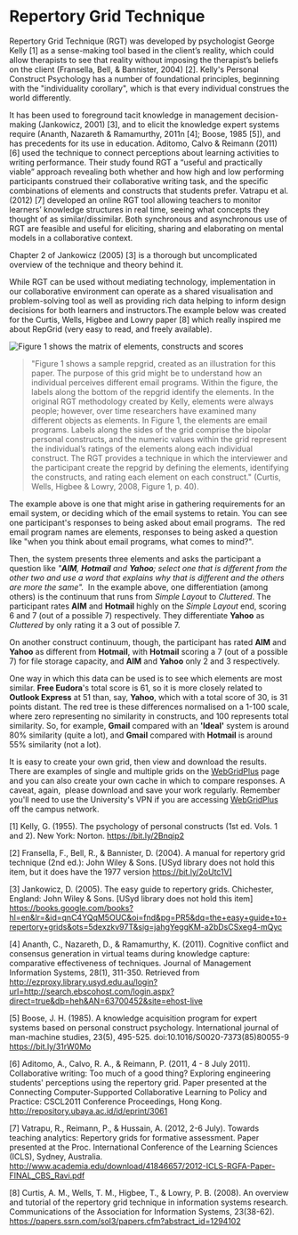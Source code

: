 # Repertory Grid Technique

Repertory Grid Technique (RGT) was developed by psychologist George Kelly [1] as a sense-making tool based in the client’s reality, which could allow therapists to see that reality without imposing the therapist’s beliefs on the client (Fransella, Bell, & Bannister, 2004) [2]. Kelly's Personal Construct Psychology has a number of foundational principles, beginning with the "individuality corollary", which is that every individual construes the world differently.

It has been used to foreground tacit knowledge in management decision-making (Jankowicz, 2001) [3], and to elicit the knowledge expert systems require (Ananth, Nazareth & Ramamurthy, 2011n [4]; Boose, 1985 [5]), and has precedents for its use in education. Aditomo, Calvo & Reimann (2011) [6] used the technique to connect perceptions about learning activities to writing performance. Their study found RGT a “useful and practically viable” approach revealing both whether and how high and low performing participants construed their collaborative writing task, and the specific combinations of elements and constructs that students prefer. Vatrapu et al. (2012) [7] developed an online RGT tool allowing teachers to monitor learners’ knowledge structures in real time, seeing what concepts they thought of as similar/dissimilar. Both synchronous and asynchronous use of RGT are feasible and useful for eliciting, sharing and elaborating on mental models in a collaborative context.

Chapter 2 of Jankowicz (2005) [3] is a thorough but uncomplicated overview of the technique and theory behind it.

While RGT can be used without mediating technology, implementation in our collaborative environment can operate as a shared visualisation and problem-solving tool as well as providing rich data helping to inform design decisions for both learners and instructors.The example below was created for the Curtis, Wells, Higbee and Lowry paper [8] which really inspired me about RepGrid (very easy to read, and freely available).

![Figure 1 shows the matrix of elements, constructs and scores](https://github.sydney.edu.au/crli/repgrid/blob/master/images/Curtis-Fig-1.png "Figure 1 (Curtis et al., 2008 (p. 40)")

>"Figure 1 shows a sample repgrid, created as an illustration for this paper. The purpose of this grid might be to understand how an individual perceives different email programs. Within the figure, the labels along the bottom of the repgrid identify the elements. In the original RGT methodology created by Kelly, elements were always people; however, over time researchers have examined many different objects as elements. In Figure 1, the elements are email programs. Labels along the sides of the grid comprise the bipolar personal constructs, and the numeric values within the grid represent the individual’s ratings of the elements along each individual construct. The RGT provides a technique in which the interviewer and the participant create the repgrid by defining the elements, identifying the constructs, and rating each element on each construct." (Curtis, Wells, Higbee & Lowry, 2008, Figure 1, p. 40).

The example above is one that might arise in gathering requirements for an email system, or deciding which of the email systems to retain. You can see one participant's responses to being asked about email programs.  The red email program names are elements, responses to being asked a question like "when you think about email programs, what comes to mind?".

Then, the system presents three elements and asks the participant a question like _"**AIM**, **Hotmail** and **Yahoo**; select one that is different from the other two and use a word that explains why that is different and the others are more the same"._  In the example above, one differentiation (among others) is the continuum that runs from _Simple Layout_ to _Cluttered_. The participant rates **AIM** and **Hotmail** highly on the _Simple Layout_ end, scoring 6 and 7 (out of a possible 7) respectively. They differentiate **Yahoo** as _Cluttered_ by only rating it a 3 out of possible 7.

On another construct continuum, though, the participant has rated **AIM** and **Yahoo** as different from **Hotmail**, with **Hotmail** scoring a 7 (out of a possible 7) for file storage capacity, and **AIM** and **Yahoo** only 2 and 3 respectively.

One way in which this data can be used is to see which elements are most similar. **Free Eudora**'s total score is 61, so it is more closely related to **Outlook Express** at 51 than, say, **Yahoo**, which with a total score of 30, is 31 points distant. The red tree is these differences normalised on a 1-100 scale, where zero representing no similarity in constructs, and 100 represents total similarity. So, for example, **Gmail** compared with an **'Ideal'** system is around 80% similarity (quite a lot), and **Gmail** compared with **Hotmail** is around 55% similarity (not a lot).

It is easy to create your own grid, then view and download the results. There are examples of single and multiple grids on the [WebGridPlus](repgrid.makegroupworknotsuck.com) page and you can also create your own cache in which to compare responses. A caveat, again,  please download and save your work regularly. Remember you'll need to use the University's VPN if you are accessing [WebGridPlus](repgrid.makegroupworknotsuck.com) off the campus network.

[1] Kelly, G. (1955). The psychology of personal constructs (1st ed. Vols. 1 and 2). New York: Norton. https://bit.ly/2Bnqip2

[2] Fransella, F., Bell, R., & Bannister, D. (2004). A manual for repertory grid technique (2nd ed.): John Wiley & Sons. [USyd library does not hold this item, but it does have the 1977 version https://bit.ly/2oUtc1V]

[3] Jankowicz, D. (2005). The easy guide to repertory grids. Chichester, England: John Wiley & Sons.  [USyd library does not hold this item] https://books.google.com/books?hl=en&lr=&id=qnC4YQqM5OUC&oi=fnd&pg=PR5&dq=the+easy+guide+to+repertory+grids&ots=5dexzkv97T&sig=jahgYeggKM-a2bDsCSxeg4-mQyc

[4] Ananth, C., Nazareth, D., & Ramamurthy, K. (2011). Cognitive conflict and consensus generation in virtual teams during knowledge capture: comparative effectiveness of techniques. Journal of Management Information Systems, 28(1), 311-350. Retrieved from http://ezproxy.library.usyd.edu.au/login?url=http://search.ebscohost.com/login.aspx?direct=true&db=heh&AN=63700452&site=ehost-live

[5] Boose, J. H. (1985). A knowledge acquisition program for expert systems based on personal construct psychology. International journal of man-machine studies, 23(5), 495-525. doi:10.1016/S0020-7373(85)80055-9 https://bit.ly/31rW0Mo

[6] Aditomo, A., Calvo, R. A., & Reimann, P. (2011, 4 - 8 July 2011). Collaborative writing: Too much of a good thing? Exploring engineering students' perceptions using the repertory grid. Paper presented at the Connecting Computer-Supported Collaborative Learning to Policy and Practice: CSCL2011 Conference Proceedings, Hong Kong. http://repository.ubaya.ac.id/id/eprint/3061

[7] Vatrapu, R., Reimann, P., & Hussain, A. (2012, 2-6 July). Towards teaching analytics: Repertory grids for formative assessment. Paper presented at the Proc. International Conference of the Learning Sciences (ICLS), Sydney, Australia. http://www.academia.edu/download/41846657/2012-ICLS-RGFA-Paper-FINAL_CBS_Ravi.pdf

[8] Curtis, A. M., Wells, T. M., Higbee, T., & Lowry, P. B. (2008). An overview and tutorial of the repertory grid technique in information systems research. Communications of the Association for Information Systems, 23(38-62). https://papers.ssrn.com/sol3/papers.cfm?abstract_id=1294102
